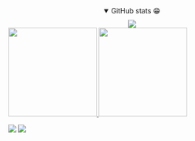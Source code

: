 <div align="center">
  <details open>
    <summary style="margin-bottom:10px;">GitHub stats 😁</summary>
    <a href="https://github-readme-streak-stats.herokuapp.com/?user=viniciuscmnz&theme=monokai-metallian&hide_border=true"><img src="https://github-readme-streak-stats.herokuapp.com/?user=viniciuscmnz&theme=monokai-metallian&hide_border=true"/></a>
    <div style="display:flex; justify-content: space-between">
      <a href="https://github.com/viniciuscmnz">
      <img height="180cm" src="https://github-readme-stats.vercel.app/api?username=viniciuscmnz&show_icons=true&theme=radical&count_private=true&show_icons=true&include_all_commits=true">
      <img height="180cm" src="https://github-readme-stats.vercel.app/api/top-langs/?username=viniciuscmnz&layout=compact&langs_count=10&theme=radical&include_all_commits=true&count_private=true">
    </div>
  </details>
</div>




<a target="_blank" href="mailto:viniciuscassiomnz@gmail.com?subject=Hello,%20JB%20"><img src="https://img.shields.io/badge/Gmail-D14836?style=for-the-badge&logo=gmail&logoColor=white"></a>
<a target="_blank" href="https://www.linkedin.com/in/viniciuscmnz/"><img src="https://img.shields.io/badge/LinkedIn-0077B5?style=for-the-badge&logo=linkedin&logoColor=white"></a>

